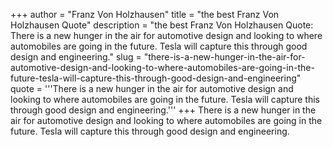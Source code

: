 +++
author = "Franz Von Holzhausen"
title = "the best Franz Von Holzhausen Quote"
description = "the best Franz Von Holzhausen Quote: There is a new hunger in the air for automotive design and looking to where automobiles are going in the future. Tesla will capture this through good design and engineering."
slug = "there-is-a-new-hunger-in-the-air-for-automotive-design-and-looking-to-where-automobiles-are-going-in-the-future-tesla-will-capture-this-through-good-design-and-engineering"
quote = '''There is a new hunger in the air for automotive design and looking to where automobiles are going in the future. Tesla will capture this through good design and engineering.'''
+++
There is a new hunger in the air for automotive design and looking to where automobiles are going in the future. Tesla will capture this through good design and engineering.

